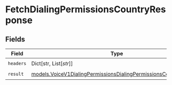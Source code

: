 # FetchDialingPermissionsCountryResponse


## Fields

| Field                                                                                                                                        | Type                                                                                                                                         | Required                                                                                                                                     | Description                                                                                                                                  |
| -------------------------------------------------------------------------------------------------------------------------------------------- | -------------------------------------------------------------------------------------------------------------------------------------------- | -------------------------------------------------------------------------------------------------------------------------------------------- | -------------------------------------------------------------------------------------------------------------------------------------------- |
| `headers`                                                                                                                                    | Dict[str, List[*str*]]                                                                                                                       | :heavy_check_mark:                                                                                                                           | N/A                                                                                                                                          |
| `result`                                                                                                                                     | [models.VoiceV1DialingPermissionsDialingPermissionsCountryInstance](../models/voicev1dialingpermissionsdialingpermissionscountryinstance.md) | :heavy_check_mark:                                                                                                                           | N/A                                                                                                                                          |